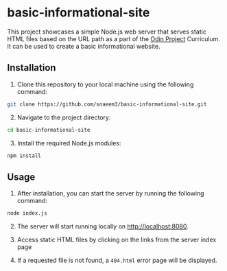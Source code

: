 # basic-informational-site

This project showcases a simple Node.js web server that serves static HTML files based on the URL path as a part of the [Odin Project](https://www.theodinproject.com/lessons/nodejs-basic-informational-site) Curriculum. It can be used to create a basic informational website.

## Installation

1. Clone this repository to your local machine using the following command:

```bash
git clone https://github.com/snaeem3/basic-informational-site.git
```

2. Navigate to the project directory:

```bash
cd basic-informational-site
```

3. Install the required Node.js modules:

```bash
npm install
```

## Usage

1. After installation, you can start the server by running the following command:

```bash
node index.js
```

2. The server will start running locally on [http://localhost:8080](http://localhost:8080).

3. Access static HTML files by clicking on the links from the server index page

4. If a requested file is not found, a `404.html` error page will be displayed.
